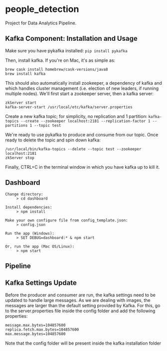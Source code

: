 # people_detection
Project for Data Analytics Pipeline.

## Kafka Component: Installation and Usage

Make sure you have pykafka installed:
```pip install pykafka```

Then, install kafka. If you're on Mac, it's as simple as:
```
brew cask install homebrew/cask-versions/java8
brew install kafka
```

This should also automatically install zookeeper, a dependency of kafka and which handles cluster management (i.e. election of new leaders, if running multiple nodes). We'll first start a zookeeper server, then a kafka server:

```
zkServer start
kafka-server-start /usr/local/etc/kafka/server.properties
```

Create a new kafka topic; for simplicity, no replication and 1 partition:
```kafka-topics --create --zookeeper localhost:2181 --replication-factor 1 --partitions 1 --topic test```

We're ready to use pykafka to produce and consume from our topic. Once ready to delete the topic and spin down kafka:
```
/usr/local/bin/kafka-topics --delete --topic test --zookeeper localhost:2181
zkServer stop
```
Finally, CTRL+C in the terminal window in which you have kafka up to kill it.


## Dashboard


```
Change directory:
     > cd dashboard

Install dependencies:
     > npm install

Make your own configure file from config_template.json:
     > config.json

Run the app (Windows):
     > SET DEBUG=dashboard:* & npm start

Or, run the app (Mac OS/Linux):
     > npm start
```

## Pipeline

## Kafka Settings Update
Before the producer and consumer are run, the kafka settings need to be updated to handle large messages. As we are dealing with images, the messages are larger than the default setting provided by Kafka. For this, go to the server.properties file inside the config folder and add the following properties:
```
message.max.bytes=104857600
replica.fetch.max.bytes=104857600
max.message.bytes=104857600
```

Note that the config folder will be present inside the kafka installation folder
